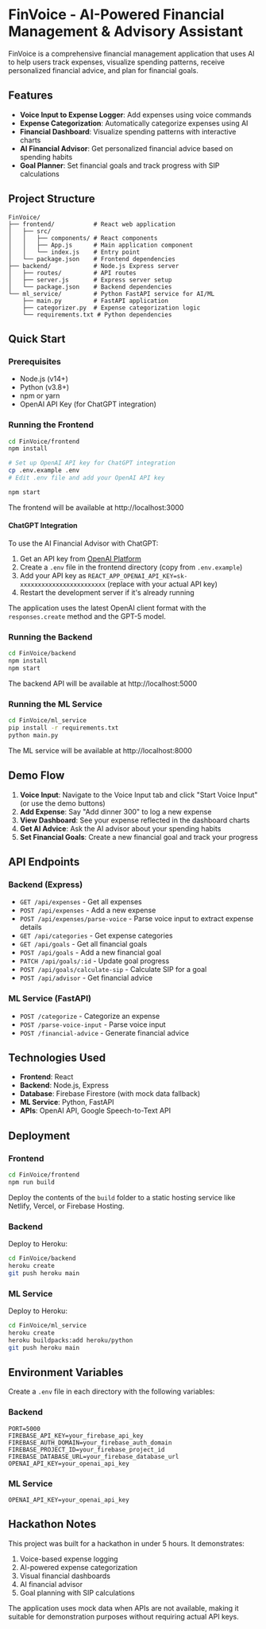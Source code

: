 # FinVoice - AI-Powered Financial Management & Advisory Assistant

FinVoice is a comprehensive financial management application that uses AI to help users track expenses, visualize spending patterns, receive personalized financial advice, and plan for financial goals.

## Features

- **Voice Input to Expense Logger**: Add expenses using voice commands
- **Expense Categorization**: Automatically categorize expenses using AI
- **Financial Dashboard**: Visualize spending patterns with interactive charts
- **AI Financial Advisor**: Get personalized financial advice based on spending habits
- **Goal Planner**: Set financial goals and track progress with SIP calculations

## Project Structure

```
FinVoice/
├── frontend/           # React web application
│   ├── src/
│   │   ├── components/ # React components
│   │   ├── App.js      # Main application component
│   │   └── index.js    # Entry point
│   └── package.json    # Frontend dependencies
├── backend/            # Node.js Express server
│   ├── routes/         # API routes
│   ├── server.js       # Express server setup
│   └── package.json    # Backend dependencies
└── ml_service/         # Python FastAPI service for AI/ML
    ├── main.py         # FastAPI application
    ├── categorizer.py  # Expense categorization logic
    └── requirements.txt # Python dependencies
```

## Quick Start

### Prerequisites

- Node.js (v14+)
- Python (v3.8+)
- npm or yarn
- OpenAI API Key (for ChatGPT integration)

### Running the Frontend

```bash
cd FinVoice/frontend
npm install

# Set up OpenAI API key for ChatGPT integration
cp .env.example .env
# Edit .env file and add your OpenAI API key

npm start
```

The frontend will be available at http://localhost:3000

#### ChatGPT Integration

To use the AI Financial Advisor with ChatGPT:
1. Get an API key from [OpenAI Platform](https://platform.openai.com/)
2. Create a `.env` file in the frontend directory (copy from `.env.example`)
3. Add your API key as `REACT_APP_OPENAI_API_KEY=sk-xxxxxxxxxxxxxxxxxxxxxxxx` (replace with your actual API key)
4. Restart the development server if it's already running

The application uses the latest OpenAI client format with the `responses.create` method and the GPT-5 model.

### Running the Backend

```bash
cd FinVoice/backend
npm install
npm start
```

The backend API will be available at http://localhost:5000

### Running the ML Service

```bash
cd FinVoice/ml_service
pip install -r requirements.txt
python main.py
```

The ML service will be available at http://localhost:8000

## Demo Flow

1. **Voice Input**: Navigate to the Voice Input tab and click "Start Voice Input" (or use the demo buttons)
2. **Add Expense**: Say "Add dinner 300" to log a new expense
3. **View Dashboard**: See your expense reflected in the dashboard charts
4. **Get AI Advice**: Ask the AI advisor about your spending habits
5. **Set Financial Goals**: Create a new financial goal and track your progress

## API Endpoints

### Backend (Express)

- `GET /api/expenses` - Get all expenses
- `POST /api/expenses` - Add a new expense
- `POST /api/expenses/parse-voice` - Parse voice input to extract expense details
- `GET /api/categories` - Get expense categories
- `GET /api/goals` - Get all financial goals
- `POST /api/goals` - Add a new financial goal
- `PATCH /api/goals/:id` - Update goal progress
- `POST /api/goals/calculate-sip` - Calculate SIP for a goal
- `POST /api/advisor` - Get financial advice

### ML Service (FastAPI)

- `POST /categorize` - Categorize an expense
- `POST /parse-voice-input` - Parse voice input
- `POST /financial-advice` - Generate financial advice

## Technologies Used

- **Frontend**: React
- **Backend**: Node.js, Express
- **Database**: Firebase Firestore (with mock data fallback)
- **ML Service**: Python, FastAPI
- **APIs**: OpenAI API, Google Speech-to-Text API

## Deployment

### Frontend

```bash
cd FinVoice/frontend
npm run build
```

Deploy the contents of the `build` folder to a static hosting service like Netlify, Vercel, or Firebase Hosting.

### Backend

Deploy to Heroku:

```bash
cd FinVoice/backend
heroku create
git push heroku main
```

### ML Service

Deploy to Heroku:

```bash
cd FinVoice/ml_service
heroku create
heroku buildpacks:add heroku/python
git push heroku main
```

## Environment Variables

Create a `.env` file in each directory with the following variables:

### Backend

```
PORT=5000
FIREBASE_API_KEY=your_firebase_api_key
FIREBASE_AUTH_DOMAIN=your_firebase_auth_domain
FIREBASE_PROJECT_ID=your_firebase_project_id
FIREBASE_DATABASE_URL=your_firebase_database_url
OPENAI_API_KEY=your_openai_api_key
```

### ML Service

```
OPENAI_API_KEY=your_openai_api_key
```

## Hackathon Notes

This project was built for a hackathon in under 5 hours. It demonstrates:

1. Voice-based expense logging
2. AI-powered expense categorization
3. Visual financial dashboards
4. AI financial advisor
5. Goal planning with SIP calculations

The application uses mock data when APIs are not available, making it suitable for demonstration purposes without requiring actual API keys.
